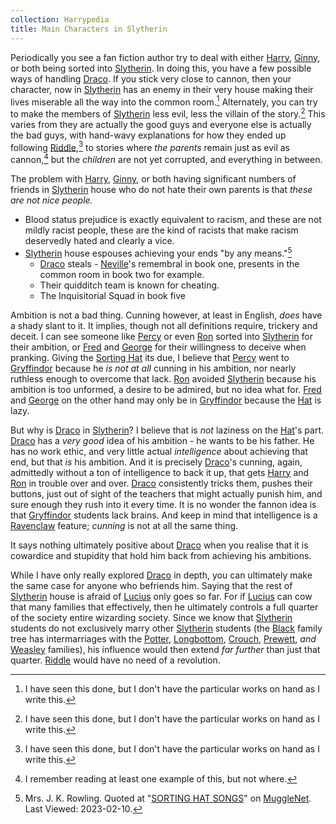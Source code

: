 ```yaml
---
collection: Harrypedia
title: Main Characters in Slytherin
---
```


Periodically you see a fan fiction author try to deal with either [Harry],
[Ginny], or both being sorted into [Slytherin].  In doing this, you have a
few possible ways of handling [Draco].  If you stick very close to cannon, then
your character, now in [Slytherin] has an enemy in their very house making
their lives miserable all the way into the common room.[^230210-1]
Alternately, you can try to make the members of [Slytherin] less evil, less
the villain of the story.[^230210-2]  This varies from they are actually the
good guys and everyone else is actually the bad guys, with hand-wavy
explanations for how they ended up following [Riddle],[^230210-2] to stories
where *the parents* remain just as evil as cannon,[^230210-3] but the
*children* are not yet corrupted, and everything in between.

The problem with [Harry], [Ginny], or both having significant numbers of
friends in [Slytherin] house who do not hate their own parents is that *these
are not nice people.*  

* Blood status prejudice is exactly equivalent to racism, and these are not
  mildly racist people, these are the kind of racists that make racism
  deservedly hated and clearly a vice. 
* [Slytherin] house espouses achieving your ends "by any means."[^230210-4] 
  * [Draco] steals - [Neville]'s remembral in book one, presents in the common room in book two for example. 
  * Their quidditch team is known for cheating.
  * The Inquisitorial Squad in book five

Ambition is not a bad thing.  Cunning however, at least in English, *does* have
a shady slant to it.  It implies, though not all definitions require, trickery
and deceit.  I can see someone like [Percy] or even [Ron] sorted into
[Slytherin] for their ambition, or [Fred] and [George] for their
willingness to deceive when pranking.  Giving the [Sorting Hat] its due, I
believe that [Percy] went to [Gryffindor] because he *is not at all*
cunning in his ambition, nor nearly ruthless enough to overcome that lack.
[Ron] avoided [Slytherin] because his ambition is too unformed, a desire to
be admired, but no idea what for.  [Fred] and [George] on the other hand
may only be in [Gryffindor] because the [Hat] is lazy.

But why is [Draco] in [Slytherin]?  I believe that is *not* laziness on the
[Hat]'s part.  [Draco] has a *very good* idea of his ambition - he wants to
be his father.  He has no work ethic, and very little actual *intelligence*
about achieving that end, but that *is* his ambition.  And it is precisely
[Draco]'s cunning, again, admittedly without a ton of intelligence to back it
up, that gets [Harry] and [Ron] in trouble over and over.  [Draco]
consistently tricks them, pushes their buttons, just out of sight of the
teachers that might actually punish him, and sure enough they rush into it
every time.  It is no wonder the fannon idea is that [Gryffindor] students
lack brains.  And keep in mind that intelligence is a [Ravenclaw] feature;
*cunning* is not at all the same thing.

It says nothing ultimately positive about [Draco] when you realise that it is
cowardice and stupidity that hold him back from achieving his ambitions.  

While I have only really explored [Draco] in depth, you can ultimately make
the same case for anyone who befriends him.  Saying that the rest of
[Slytherin] house is afraid of [Lucius] only goes so far.  For if
[Lucius] can cow that many families that effectively, then he ultimately
controls a full quarter of the society entire wizarding society.   Since we
know that [Slytherin] students do not exclusively marry other [Slytherin]
students (the [Black] family tree has intermarriages with the [Potter],
[Longbottom], [Crouch], [Prewett], *and* [Weasley] families), his
influence would then extend *far further* than just that quarter.  [Riddle]
would have no need of a revolution.

[Potter]: <../../people/potter>

[Longbottom]: <../../people/longbottom>

[Crouch]: <../../people/crouch>

[Black]: <../../people/black>

[Prewett]: <../../people/prewett>

[Weasley]: <../../people/weasley>

[Lucius]: <../../people/malfoy/lucius_abraxas>

[Ravenclaw]: <../../hogwarts/ravenclaw>

[Gryffindor]: <../../hogwarts/gryffindor>

[Sorting Hat]: <../../hogwarts/sorting_hat>

[Hat]: <../../hogwarts/sorting_hat>

[Draco]: <../../people/malfoy/draco_lucius>

[Fred]: <../../people/weasley/fred>

[George]: <../../people/weasley/george>

[Percy]: <../../people/weasley/percy_ignatius>

[Neville]: <../../people/longbottom/neville>

[Ginny]: <../../people/weasley/ginevra_molly>

[Riddle]: <../../people/riddle/tom_marvolo>

[Slytherin]: <../../hogwarts/slytherin>

[Harry]: <../../people/potter/harry_james>

[Ron]: <../../people/weasley/ronald_bilius>

[Hermione]: <../../people/granger/hermione_jean>

[Goyle]: <../../people/goyle/gregory>

[^230210-3]: I remember reading at least one example of this, but not where.

[^230210-4]: Mrs. J. K. Rowling. Quoted at "[SORTING HAT SONGS]" on [MuggleNet]. Last Viewed: 2023-02-10.

[SORTING HAT SONGS]: https://www.mugglenet.com/harry-potter/little-things-harry-potter/sorting-hat-songs/

[MuggleNet]: https://www.mugglenet.com

[^230210-1]: I have seen this done, but I don't have the particular works on hand as I write this.

[^230210-2]: I have seen this done, but I don't have the particular works on hand as I write this.
